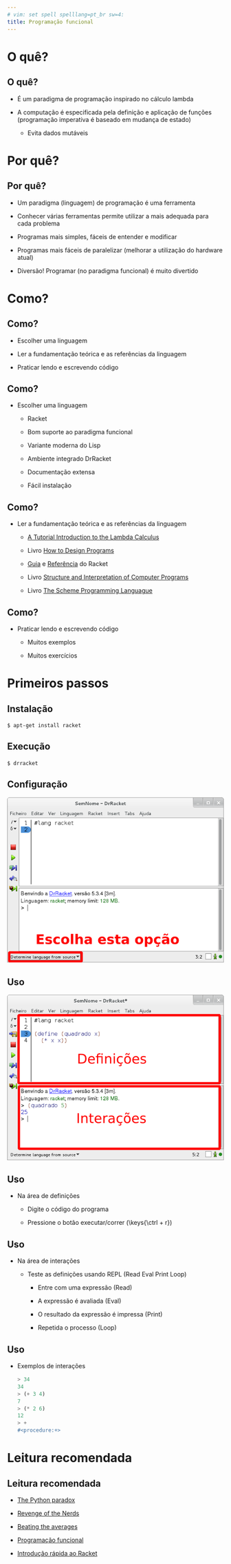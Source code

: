 ```yaml
---
# vim: set spell spelllang=pt_br sw=4:
title: Programação funcional
---
```


O quê?
======

## O quê?

- É um paradigma de programação inspirado no cálculo lambda

- A computação é especificada pela definição e aplicação de funções
  (programação imperativa é baseado em mudança de estado)

    - Evita dados mutáveis



Por quê?
========

## Por quê?

-   Um paradigma (linguagem) de programação é uma ferramenta

-   Conhecer várias ferramentas permite utilizar a mais adequada para cada problema

-   Programas mais simples, fáceis de entender e modificar

-   Programas mais fáceis de paralelizar (melhorar a utilização do hardware atual)

-   Diversão! Programar (no paradigma funcional) é muito divertido



Como?
=====

## Como?

- Escolher uma linguagem

- Ler a fundamentação teórica e as referências da linguagem

- Praticar lendo e escrevendo código


## Como?

- Escolher uma linguagem

    - Racket

    - Bom suporte ao paradigma funcional

    - Variante moderna do Lisp

    - Ambiente integrado DrRacket

    - Documentação extensa

    - Fácil instalação


## Como?

- Ler a fundamentação teórica e as referências da linguagem

    - [A Tutorial Introduction to the Lambda Calculus](http://www.inf.fu-berlin.de/lehre/WS03/alpi/lambda.pdf)

    - Livro [How to Design Programs](http://htdp.org/)

    - [Guia](http://docs.racket-lang.org/guide/index.html)
      e [Referência](http://docs.racket-lang.org/reference/) do Racket

    - Livro [Structure and Interpretation of Computer Programs](https://mitpress.mit.edu/sicp/)

    - Livro [The Scheme Programming Languague](http://www.scheme.com/tspl4/ )


## Como?

- Praticar lendo e escrevendo código

    - Muitos exemplos

    - Muitos exercícios



Primeiros passos
================

## Instalação

```console
$ apt-get install racket
```


## Execução

```console
$ drracket
```


## Configuração

![](imagens/drracket-config.png)


## Uso

![](imagens/drracket-exemplo.png)


## Uso

- Na área de definições

    - Digite o código do programa

    - Pressione o botão executar/correr (\keys{\ctrl + r})


## Uso

- Na área de interações

    - Teste as definições usando REPL (Read Eval Print Loop)

        - Entre com uma expressão (Read)

        - A expressão é avaliada (Eval)

        - O resultado da expressão é impressa (Print)

        - Repetida o processo (Loop)


## Uso

- Exemplos de interações

    ```scheme
    > 34
    34
    > (+ 3 4)
    7
    > (* 2 6)
    12
    > +
    #<procedure:+>
    ```



Leitura recomendada
===================

## Leitura recomendada

- [The Python paradox](http://www.paulgraham.com/pypar.html)

- [Revenge of the Nerds](http://www.paulgraham.com/icad.html)

- [Beating the averages](http://www.paulgraham.com/avg.html)

- [Programação funcional](https://en.wikipedia.org/wiki/Functional_programming)

- [Introdução rápida ao Racket](http://docs.racket-lang.org/quick/)
